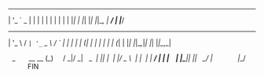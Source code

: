 
 _ __ ___  _   _ 
| '_ ` _ \| | | |
| | | | | | |_| |
|_| |_| |_|\__, |
            __/ |
           |___/            
 _ __   __ _ _ __ ___   __ _  
| '_ \ / _` | '_ ` _ \ / _` | 
| | | | (_| | | | | | | (_| | 
|_| |_|\__,_|_| |_| |_|\__,_| 


   _       __  __ 
  (_)     / _|/ _|
   _  ___| |_| |_ 
  | |/ _ \  _|  _|
  | |  __/ | | |  
  | |\___|_| |_|  
 _/ |             
|__/              
FIN
